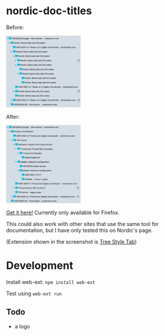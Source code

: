 # nordic-doc-titles

Before:

<img src="https://raw.githubusercontent.com/fridtjof/nordic-doc-titles/main/screenshots/before.png" width="40%" height="40%">

After:

<img src="https://raw.githubusercontent.com/fridtjof/nordic-doc-titles/main/screenshots/after.png" width="40%" height="40%">

[Get it here!](https://addons.mozilla.org/de/firefox/addon/nordic-doc-titles/) Currently only available for Firefox.

This could also work with other sites that use the same tool for documentation, but I have only tested this on Nordic's page.

(Extension shown in the screenshot is [Tree Style Tab](https://addons.mozilla.org/de/firefox/addon/tree-style-tab/))

# Development

Install web-ext: `npm install web-ext`

Test using `web-ext run`

## Todo

* a logo
